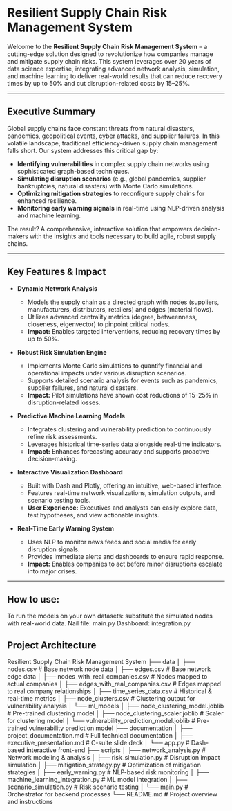 # Resilient Supply Chain Risk Management System

Welcome to the **Resilient Supply Chain Risk Management System** – a cutting-edge solution designed to revolutionize how companies manage and mitigate supply chain risks. This system leverages over 20 years of data science expertise, integrating advanced network analysis, simulation, and machine learning to deliver real-world results that can reduce recovery times by up to 50% and cut disruption-related costs by 15–25%.

---

## Executive Summary

Global supply chains face constant threats from natural disasters, pandemics, geopolitical events, cyber attacks, and supplier failures. In this volatile landscape, traditional efficiency-driven supply chain management falls short. Our system addresses this critical gap by:

- **Identifying vulnerabilities** in complex supply chain networks using sophisticated graph-based techniques.
- **Simulating disruption scenarios** (e.g., global pandemics, supplier bankruptcies, natural disasters) with Monte Carlo simulations.
- **Optimizing mitigation strategies** to reconfigure supply chains for enhanced resilience.
- **Monitoring early warning signals** in real-time using NLP-driven analysis and machine learning.

The result? A comprehensive, interactive solution that empowers decision-makers with the insights and tools necessary to build agile, robust supply chains.

---

## Key Features & Impact

- **Dynamic Network Analysis**  
  - Models the supply chain as a directed graph with nodes (suppliers, manufacturers, distributors, retailers) and edges (material flows).
  - Utilizes advanced centrality metrics (degree, betweenness, closeness, eigenvector) to pinpoint critical nodes.
  - **Impact:** Enables targeted interventions, reducing recovery times by up to 50%.

- **Robust Risk Simulation Engine**  
  - Implements Monte Carlo simulations to quantify financial and operational impacts under various disruption scenarios.
  - Supports detailed scenario analysis for events such as pandemics, supplier failures, and natural disasters.
  - **Impact:** Pilot simulations have shown cost reductions of 15–25% in disruption-related losses.

- **Predictive Machine Learning Models**  
  - Integrates clustering and vulnerability prediction to continuously refine risk assessments.
  - Leverages historical time-series data alongside real-time indicators.
  - **Impact:** Enhances forecasting accuracy and supports proactive decision-making.

- **Interactive Visualization Dashboard**  
  - Built with Dash and Plotly, offering an intuitive, web-based interface.
  - Features real-time network visualizations, simulation outputs, and scenario testing tools.
  - **User Experience:** Executives and analysts can easily explore data, test hypotheses, and view actionable insights.

- **Real-Time Early Warning System**  
  - Uses NLP to monitor news feeds and social media for early disruption signals.
  - Provides immediate alerts and dashboards to ensure rapid response.
  - **Impact:** Enables companies to act before minor disruptions escalate into major crises.

---
## How to use:
To run the models on your own datasets: substitute the simulated nodes with real-world data.
Nail file: main.py
Dashboard: integration.py


## Project Architecture

Resilient Supply Chain Risk Management System
├── data
│   ├── nodes.csv                         # Base network node data
│   ├── edges.csv                         # Base network edge data
│   ├── nodes_with_real_companies.csv     # Nodes mapped to actual companies
│   ├── edges_with_real_companies.csv     # Edges mapped to real company relationships
│   ├── time_series_data.csv              # Historical & real-time metrics
│   ├── node_clusters.csv                 # Clustering output for vulnerability analysis
│   └── ml_models
│       ├── node_clustering_model.joblib  # Pre-trained clustering model
│       ├── node_clustering_scaler.joblib # Scaler for clustering model
│       └── vulnerability_prediction_model.joblib  # Pre-trained vulnerability prediction model
├── documentation
│   ├── project_documentation.md          # Full technical documentation
│   ├── executive_presentation.md         # C-suite slide deck
│   └── app.py                            # Dash-based interactive front-end
├── scripts
│   ├── network_analysis.py               # Network modeling & analysis
│   ├── risk_simulation.py                # Disruption impact simulation
│   ├── mitigation_strategy.py            # Optimization of mitigation strategies
│   ├── early_warning.py                  # NLP-based risk monitoring
│   ├── machine_learning_integration.py   # ML model integration
│   ├── scenario_simulation.py            # Risk scenario testing
│   └── main.py                           # Orchestrator for backend processes
└── README.md                             # Project overview and instructions
